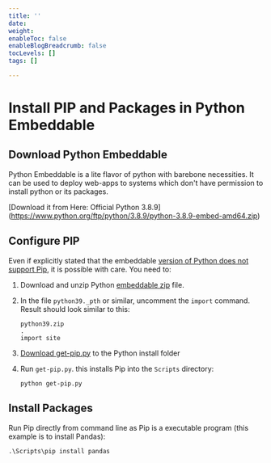 ```yaml
---
title: ''
date: 
weight: 
enableToc: false
enableBlogBreadcrumb: false
tocLevels: []
tags: []

---
```

# Install PIP and Packages in Python Embeddable

## Download Python Embeddable

Python Embeddable is a lite flavor of python with barebone necessities. It can be used to deploy web-apps to systems which don't have permission to install python or its packages.

\[Download it from Here: Official Python 3.8.9\](https://www.python.org/ftp/python/3.8.9/python-3.8.9-embed-amd64.zip)

## Configure PIP

Even if explicitly stated that the embeddable [version of Python does not support Pip](https://docs.python.org/using/windows.html#windows-embeddable), it is possible with care. You need to:

1. Download and unzip Python [embeddable zip](https://python.org/downloads) file.
2. In the file `python39._pth` or similar, uncomment the `import` command. Result should look similar to this:

       python39.zip
       .
       import site
3. [Download get-pip.py](https://pip.pypa.io/en/stable/installing) to the Python install folder
4. Run `get-pip.py`. this installs Pip into the `Scripts` directory:

       python get-pip.py

## Install Packages

Run Pip directly from command line as Pip is a executable program (this example is to install Pandas):

    .\Scripts\pip install pandas